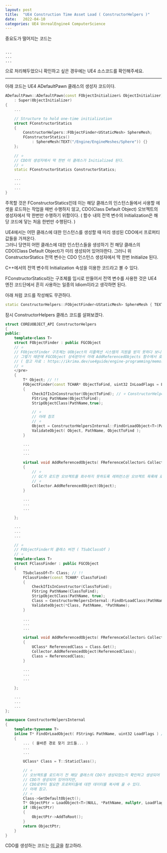 ```yaml
---
layout: post
title:  "UE4 Construction Time Asset Load ( ConstructorHelpers )"
date:   2022-04-10
categories: UE4 UnrealEngine4 ComputerScience
---
```



중요도가 떨어지는 코드는        
```

...
...
...

```
으로 처리해두었으니 확인하고 싶은 경우에는 UE4 소스코드를 확인해주세요.           

------------------------              

아래 코드는 UE4 ADefaultPawn 클래스의 생성자 코드이다.     

```cpp
ADefaultPawn::ADefaultPawn(const FObjectInitializer& ObjectInitializer)
	: Super(ObjectInitializer)
{
	...

	// Structure to hold one-time initialization
	struct FConstructorStatics
	{
		ConstructorHelpers::FObjectFinder<UStaticMesh> SphereMesh;
		FConstructorStatics()
			: SphereMesh(TEXT("/Engine/EngineMeshes/Sphere")) {}
	};
	
	// ⭐ 
	// CDO의 생성자에서 딱 한번 이 클래스가 Initialized 된다. 
	// ⭐
	static FConstructorStatics ConstructorStatics; 

    ...
    ...
    ...
}
```

주목할 것은 FConstructorStatics인데 이는 해당 클래스의 인스턴스들에서 사용할 에셋을 로드하는 작업을 매번 수행하지 않고, CDO(Class Default Object) 오브젝트의 생성자에서 딱 한번만 수행하기 위함이다. ( 함수 내의 전역 변수의 Initialization은 해당 코드에 닿는 처음 한번만 수행된다. )               
                  
UE4에서는 어떤 클래스에 대한 인스턴스를 생성할 때 미리 생성된 CDO에서 프로퍼티 값들을 가져온다.     
그러니 당연히 어떤 클래스에 대한 인스턴스들을 생성하기 전 해당 클래스의 CDO(Class Default Object)가 미리 생성되어 있어야한다. 그러니 위 ConstructorStatics 전역 변수는 CDO 인스턴스 생성자에서 딱 한번 Initialize 된다.                

C++에서의 전역 변수의 Initialization 속성을 이용한 코드라고 볼 수 있다.      

FConstructorStatics라는 구조체를 임시로 만들어서 전역 변수를 사용한 것은 UE4 엔진 코드단에서 흔히 사용하는 일종의 Idiom이라고 생각하면 된다.       

아래 처럼 코드를 작성해도 무관하다.           

```cpp
static ConstructorHelpers::FObjectFinder<UStaticMesh> SphereMesh { TEXT("/Engine/EngineMeshes/Sphere") };
```


잠시 ConstructorHelpers 클래스 코드를 살펴보겠다.        

```cpp
struct COREUOBJECT_API ConstructorHelpers
{
public:
	template<class T>
	struct FObjectFinder : public FGCObject 
    // ⭐ 
	// FObjectFinder 구조체는 UObject의 리플랙션 시스템의 지원을 받지 못하다 보니 로드한 오브젝트가 GC에 의해 회수될 수 있다. 
	// 그렇기 때문에 FGCObject 상속받아서 아래 AddReferencedObjects 함수에서 로드한 오브젝트를 GC 레퍼런스 오브젝트 목록에 추가해준다. 
	// ( 참고 자료 : https://ikrima.dev/ue4guide/engine-programming/memory/tracking-references/ ) 
	// ⭐
	</pre>
	{
		T* Object; // !!
		FObjectFinder(const TCHAR* ObjectToFind, uint32 InLoadFlags = LOAD_None)
		{
			CheckIfIsInConstructor(ObjectToFind); // ⭐ ConstructorHelpers의 Initialization은 반드시 어떤 클래스의 생성자에서 호출되어야한다. ⭐          
			FString PathName(ObjectToFind);
			StripObjectClass(PathName,true);

			// ⭐ 
			// 아래 참조 
			// ⭐
			Object = ConstructorHelpersInternal::FindOrLoadObject<T>(PathName, InLoadFlags); 
			ValidateObject( Object, PathName, ObjectToFind ); 
		}

		...
		...
		...

		virtual void AddReferencedObjects( FReferenceCollector& Collector ) override
		{
			// ⭐ 
			// GC가 로드한 오브젝트를 회수하지 못하도록 레퍼런스된 오브젝트 목록에 로드한 오브젝트를 추가한다. 
			// ⭐
			Collector.AddReferencedObject(Object); 
		}

		...
		...
		...

	};

    ...
    ...
    ...

 	// ⭐ 
	// FObjectFinder의 클래스 버전 ( TSubClassOf ) 
	// ⭐
	template<class T>
	struct FClassFinder : public FGCObject
	{
		TSubclassOf<T> Class; // !!
		FClassFinder(const TCHAR* ClassToFind)
		{
			CheckIfIsInConstructor(ClassToFind);
			FString PathName(ClassToFind);
			StripObjectClass(PathName, true);
			Class = ConstructorHelpersInternal::FindOrLoadClass(PathName, T::StaticClass());
			ValidateObject(*Class, PathName, *PathName);
		}
		
		...
		...
		...

		virtual void AddReferencedObjects( FReferenceCollector& Collector ) override
		{
			UClass* ReferencedClass = Class.Get();
			Collector.AddReferencedObject(ReferencedClass);
			Class = ReferencedClass;
		}

		...
		...
		...

	};

    ...
    ...
    ...
};

namespace ConstructorHelpersInternal
{
	template<typename T>
	inline T* FindOrLoadObject( FString& PathName, uint32 LoadFlags ) // ⭐ 오브젝트를 로드하는 함수.⭐ 
	{
		... ( 올바른 경로 찾기 코드들... )
		...
		...

		UClass* Class = T::StaticClass();

		// ⭐ 
		// 오브젝트를 로드하기 전 해당 클래스의 CDO가 생성되었는지 확인하고 생성되어 있지 않다면 CDO를 생성한다. 
		// CDO가 생성되어 있어야지만, 
		// CDO로부터 필요한 프로퍼티들에 대한 데이터를 복사해 올 수 있다. 
		// 아래 참고. 
		// ⭐
		Class->GetDefaultObject(); 
		T* ObjectPtr = LoadObject<T>(NULL, *PathName, nullptr, LoadFlags);
		if (ObjectPtr)
		{
			ObjectPtr->AddToRoot();
		}
		return ObjectPtr;
	}
}
```

CDO를 생성하는 코드는 [이 글](https://sungjjinkang.github.io/ue4/unrealengine4/computerscience/2022/04/10/ue4_cdo_construction_load.html)을 참고하라.